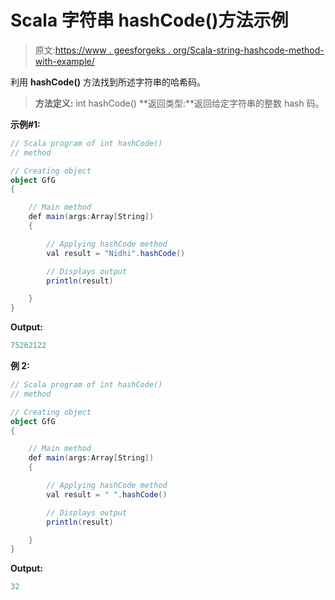 # Scala 字符串 hashCode()方法示例

> 原文:[https://www . geesforgeks . org/Scala-string-hashcode-method-with-example/](https://www.geeksforgeeks.org/scala-string-hashcode-method-with-example/)

利用 **hashCode()** 方法找到所述字符串的哈希码。

> **方法定义:** int hashCode()
> **返回类型:**返回给定字符串的整数 hash 码。

**示例#1:**

```scala
// Scala program of int hashCode()
// method

// Creating object
object GfG
{ 

    // Main method
    def main(args:Array[String])
    {

        // Applying hashCode method
        val result = "Nidhi".hashCode()

        // Displays output
        println(result)

    }
} 
```

**Output:**

```scala
75262122

```

**例 2:**

```scala
// Scala program of int hashCode()
// method

// Creating object
object GfG
{ 

    // Main method
    def main(args:Array[String])
    {

        // Applying hashCode method
        val result = " ".hashCode()

        // Displays output
        println(result)

    }
} 
```

**Output:**

```scala
32

```